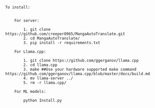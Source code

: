    To install:


        For server:

            1. git clone https://github.com/creeper8965/MangaAutoTranslate.git
            2. cd MangaAutoTranslate/
            3. pip install -r requirements.txt

        For Llama.cpp:
            
            1. git clone https://github.com/ggerganov/llama.cpp
            2. cd llama.cpp
            3. make ##Use your hardware supported make command https://github.com/ggerganov/llama.cpp/blob/master/docs/build.md
            4. mv llama-server ../
            5. rm -r llama.cpp/

        For ML models:
        
            python Install.py

